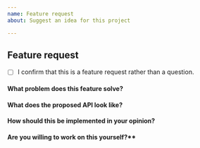 ```yaml
---
name: Feature request
about: Suggest an idea for this project

---
```


<!-- Based on https://github.com/vuejs/vuepress/blob/master/.github/ISSUE_TEMPLATE/feature_request.md -->
<!-- Please don't delete this template or we'll close your issue -->
<!-- Before creating an issue please make sure you are using the latest version of Statusfy. -->

## Feature request

- [ ] I confirm that this is a feature request rather than a question.

<!-- Please ask questions on Spectrum.chat. -->
<!-- Free Support: https://spectrum.chat/bazzite/statusfy -->
<!-- Professional Support: This project is sponsored by https://www.bazzite.com. If you require Professional Assistance on your project(s), please contact us at https://statusfy.co/support. -->

<!-- Issues which contain questions or support requests will be closed. -->

#### What problem does this feature solve?

#### What does the proposed API look like?

#### How should this be implemented in your opinion?

#### Are you willing to work on this yourself?**
